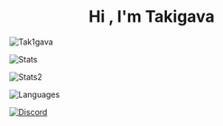 <h1 align="center">Hi , I'm Takigava</h1>
<p> <img src="https://komarev.com/ghpvc/?username=Tak1gava&label=Profile%20views&color=0e75b6&style=flat" alt="Tak1gava" /> </p>
<p> <img alt="Stats" src="https://github-readme-stats.vercel.app/api?username=Tak1gava&count_private=true&show_icons=true&show_icons=true&theme=dracula" /> </p>
<p> <img alt="Stats2" src="https://github-readme-streak-stats.herokuapp.com/?user=Tak1gava&theme=dracula" /> </p>
<p> <img alt="Languages" src="https://github-readme-stats.vercel.app/api/top-langs/?username=Tak1gava&layout=compact&langs_count=10&show_icons=true&theme=dracula" /> </p>
<a href="https://discord.com/users/1020647634727354460"><img src="https://lanyard.cnrad.dev/api/1020647634727354460" alt="Discord" /></a>
<!--
**Tak1gava/Takigava** is a ✨ _special_ ✨ repository because its `README.md` (this file) appears on your GitHub profile.
-->
